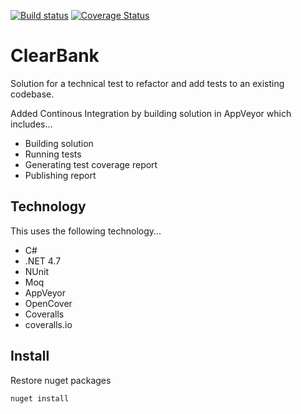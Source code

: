 [![Build status](https://ci.appveyor.com/api/projects/status/aal8wvcu63y32v37?svg=true)](https://ci.appveyor.com/project/bidwall/dotnet-clearbank) 
[![Coverage Status](https://coveralls.io/repos/github/bidwall/dotnet-clearbank/badge.svg?branch=ci)](https://coveralls.io/github/bidwall/dotnet-clearbank?branch=ci)

# ClearBank
Solution for a technical test to refactor and add tests to an existing codebase.

Added Continous Integration by building solution in AppVeyor which includes...
- Building solution
- Running tests
- Generating test coverage report
- Publishing report

Technology
----------
This uses the following technology...

- C#
- .NET 4.7
- NUnit
- Moq
- AppVeyor
- OpenCover
- Coveralls
- coveralls.io

Install
------------
Restore nuget packages

`nuget install`
